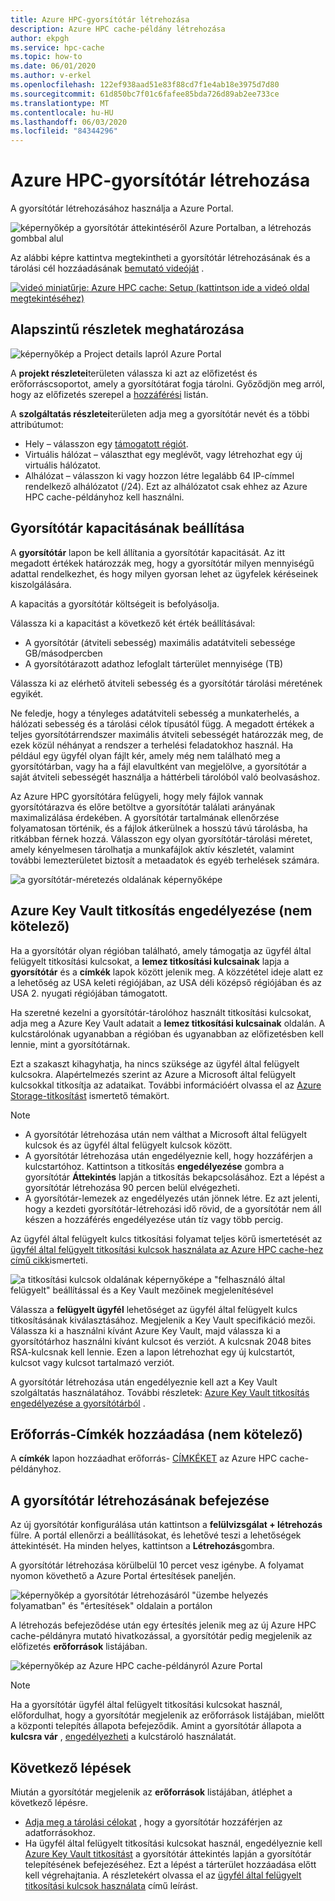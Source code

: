 ```yaml
---
title: Azure HPC-gyorsítótár létrehozása
description: Azure HPC cache-példány létrehozása
author: ekpgh
ms.service: hpc-cache
ms.topic: how-to
ms.date: 06/01/2020
ms.author: v-erkel
ms.openlocfilehash: 122ef938aad51e83f88cd7f1e4ab18e3975d7d80
ms.sourcegitcommit: 61d850bc7f01c6fafee85bda726d89ab2ee733ce
ms.translationtype: MT
ms.contentlocale: hu-HU
ms.lasthandoff: 06/03/2020
ms.locfileid: "84344296"
---
```

# <a name="create-an-azure-hpc-cache"></a>Azure HPC-gyorsítótár létrehozása

A gyorsítótár létrehozásához használja a Azure Portal.

![képernyőkép a gyorsítótár áttekintéséről Azure Portalban, a létrehozás gombbal alul](media/hpc-cache-home-page.png)

Az alábbi képre kattintva megtekintheti a gyorsítótár létrehozásának és a tárolási cél hozzáadásának [bemutató videóját](https://azure.microsoft.com/resources/videos/set-up-hpc-cache/) .

[![videó miniatűrje: Azure HPC cache: Setup (kattintson ide a videó oldal megtekintéséhez)](media/video4-setup.png)](https://azure.microsoft.com/resources/videos/set-up-hpc-cache/)

## <a name="define-basic-details"></a>Alapszintű részletek meghatározása

![képernyőkép a Project details lapról Azure Portal](media/hpc-cache-create-basics.png)

A **projekt részletei**területen válassza ki azt az előfizetést és erőforráscsoportot, amely a gyorsítótárat fogja tárolni. Győződjön meg arról, hogy az előfizetés szerepel a [hozzáférési](hpc-cache-prereqs.md#azure-subscription) listán.

A **szolgáltatás részletei**területen adja meg a gyorsítótár nevét és a többi attribútumot:

* Hely – válasszon egy [támogatott régiót](hpc-cache-overview.md#region-availability).
* Virtuális hálózat – választhat egy meglévőt, vagy létrehozhat egy új virtuális hálózatot.
* Alhálózat – válasszon ki vagy hozzon létre legalább 64 IP-címmel rendelkező alhálózatot (/24). Ezt az alhálózatot csak ehhez az Azure HPC cache-példányhoz kell használni.

## <a name="set-cache-capacity"></a>Gyorsítótár kapacitásának beállítása
<!-- referenced from GUI - update aka.ms link if you change this header text -->

A **gyorsítótár** lapon be kell állítania a gyorsítótár kapacitását. Az itt megadott értékek határozzák meg, hogy a gyorsítótár milyen mennyiségű adattal rendelkezhet, és hogy milyen gyorsan lehet az ügyfelek kéréseinek kiszolgálására.

A kapacitás a gyorsítótár költségeit is befolyásolja.

Válassza ki a kapacitást a következő két érték beállításával:

* A gyorsítótár (átviteli sebesség) maximális adatátviteli sebessége GB/másodpercben
* A gyorsítótárazott adathoz lefoglalt tárterület mennyisége (TB)

Válassza ki az elérhető átviteli sebesség és a gyorsítótár tárolási méretének egyikét.

Ne feledje, hogy a tényleges adatátviteli sebesség a munkaterhelés, a hálózati sebesség és a tárolási célok típusától függ. A megadott értékek a teljes gyorsítótárrendszer maximális átviteli sebességét határozzák meg, de ezek közül néhányat a rendszer a terhelési feladatokhoz használ. Ha például egy ügyfél olyan fájlt kér, amely még nem található meg a gyorsítótárban, vagy ha a fájl elavultként van megjelölve, a gyorsítótár a saját átviteli sebességét használja a háttérbeli tárolóból való beolvasáshoz.

Az Azure HPC gyorsítótára felügyeli, hogy mely fájlok vannak gyorsítótárazva és előre betöltve a gyorsítótár találati arányának maximalizálása érdekében. A gyorsítótár tartalmának ellenőrzése folyamatosan történik, és a fájlok átkerülnek a hosszú távú tárolásba, ha ritkábban férnek hozzá. Válasszon egy olyan gyorsítótár-tárolási méretet, amely kényelmesen tárolhatja a munkafájlok aktív készletét, valamint további lemezterületet biztosít a metaadatok és egyéb terhelések számára.

![a gyorsítótár-méretezés oldalának képernyőképe](media/hpc-cache-create-capacity.png)

## <a name="enable-azure-key-vault-encryption-optional"></a>Azure Key Vault titkosítás engedélyezése (nem kötelező)

Ha a gyorsítótár olyan régióban található, amely támogatja az ügyfél által felügyelt titkosítási kulcsokat, a **lemez titkosítási kulcsainak** lapja a **gyorsítótár** és a **címkék** lapok között jelenik meg. A közzététel ideje alatt ez a lehetőség az USA keleti régiójában, az USA déli középső régiójában és az USA 2. nyugati régiójában támogatott.

Ha szeretné kezelni a gyorsítótár-tárolóhoz használt titkosítási kulcsokat, adja meg a Azure Key Vault adatait a **lemez titkosítási kulcsainak** oldalán. A kulcstárolónak ugyanabban a régióban és ugyanabban az előfizetésben kell lennie, mint a gyorsítótárnak.

Ezt a szakaszt kihagyhatja, ha nincs szüksége az ügyfél által felügyelt kulcsokra. Alapértelmezés szerint az Azure a Microsoft által felügyelt kulcsokkal titkosítja az adataikat. További információért olvassa el az [Azure Storage-titkosítást](../storage/common/storage-service-encryption.md) ismertető témakört.

> [!NOTE]
>
> * A gyorsítótár létrehozása után nem válthat a Microsoft által felügyelt kulcsok és az ügyfél által felügyelt kulcsok között.
> * A gyorsítótár létrehozása után engedélyeznie kell, hogy hozzáférjen a kulcstartóhoz. Kattintson a titkosítás **engedélyezése** gombra a gyorsítótár **Áttekintés** lapján a titkosítás bekapcsolásához. Ezt a lépést a gyorsítótár létrehozása 90 percen belül elvégezheti.
> * A gyorsítótár-lemezek az engedélyezés után jönnek létre. Ez azt jelenti, hogy a kezdeti gyorsítótár-létrehozási idő rövid, de a gyorsítótár nem áll készen a hozzáférés engedélyezése után tíz vagy több percig.

Az ügyfél által felügyelt kulcs titkosítási folyamat teljes körű ismertetését az [ügyfél által felügyelt titkosítási kulcsok használata az Azure HPC cache-hez című cikk](customer-keys.md)ismerteti.

![a titkosítási kulcsok oldalának képernyőképe a "felhasználó által felügyelt" beállítással és a Key Vault mezőinek megjelenítésével](media/create-encryption.png)

Válassza a **felügyelt ügyfél** lehetőséget az ügyfél által felügyelt kulcs titkosításának kiválasztásához. Megjelenik a Key Vault specifikáció mezői. Válassza ki a használni kívánt Azure Key Vault, majd válassza ki a gyorsítótárhoz használni kívánt kulcsot és verziót. A kulcsnak 2048 bites RSA-kulcsnak kell lennie. Ezen a lapon létrehozhat egy új kulcstartót, kulcsot vagy kulcsot tartalmazó verziót.

A gyorsítótár létrehozása után engedélyeznie kell azt a Key Vault szolgáltatás használatához. További részletek: [Azure Key Vault titkosítás engedélyezése a gyorsítótárból](customer-keys.md#3-authorize-azure-key-vault-encryption-from-the-cache) .

## <a name="add-resource-tags-optional"></a>Erőforrás-Címkék hozzáadása (nem kötelező)

A **címkék** lapon hozzáadhat erőforrás- [CÍMKÉKET](https://go.microsoft.com/fwlink/?linkid=873112) az Azure HPC cache-példányhoz.

## <a name="finish-creating-the-cache"></a>A gyorsítótár létrehozásának befejezése

Az új gyorsítótár konfigurálása után kattintson a **felülvizsgálat + létrehozás** fülre. A portál ellenőrzi a beállításokat, és lehetővé teszi a lehetőségek áttekintését. Ha minden helyes, kattintson a **Létrehozás**gombra.

A gyorsítótár létrehozása körülbelül 10 percet vesz igénybe. A folyamat nyomon követhető a Azure Portal értesítések paneljén.

![képernyőkép a gyorsítótár létrehozásáról "üzembe helyezés folyamatban" és "értesítések" oldalain a portálon](media/hpc-cache-deploy-status.png)

A létrehozás befejeződése után egy értesítés jelenik meg az új Azure HPC cache-példányra mutató hivatkozással, a gyorsítótár pedig megjelenik az előfizetés **erőforrások** listájában.

![képernyőkép az Azure HPC cache-példányról Azure Portal](media/hpc-cache-new-overview.png)

> [!NOTE]
> Ha a gyorsítótár ügyfél által felügyelt titkosítási kulcsokat használ, előfordulhat, hogy a gyorsítótár megjelenik az erőforrások listájában, mielőtt a központi telepítés állapota befejeződik. Amint a gyorsítótár állapota a **kulcsra vár** , [engedélyezheti](customer-keys.md#3-authorize-azure-key-vault-encryption-from-the-cache) a kulcstároló használatát.

## <a name="next-steps"></a>Következő lépések

Miután a gyorsítótár megjelenik az **erőforrások** listájában, átléphet a következő lépésre.

* [Adja meg a tárolási célokat](hpc-cache-add-storage.md) , hogy a gyorsítótár hozzáférjen az adatforrásokhoz.
* Ha ügyfél által felügyelt titkosítási kulcsokat használ, engedélyeznie kell [Azure Key Vault titkosítást](customer-keys.md#3-authorize-azure-key-vault-encryption-from-the-cache) a gyorsítótár áttekintés lapján a gyorsítótár telepítésének befejezéséhez. Ezt a lépést a tárterület hozzáadása előtt kell végrehajtania. A részletekért olvassa el az [ügyfél által felügyelt titkosítási kulcsok használata](customer-keys.md) című leírást.
